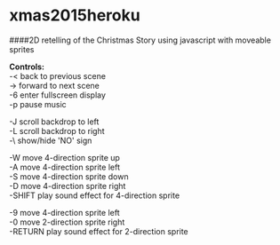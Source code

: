 # xmas2015heroku
####2D retelling of the Christmas Story using javascript with moveable sprites

**Controls:**  
-\<    back to previous scene  
-\>    forward to next scene  
-6     enter fullscreen display  
-p     pause music  

-J   scroll backdrop to left  
-L   scroll backdrop to right  
-\   show/hide 'NO' sign  

-W   move 4-direction sprite up  
-A   move 4-direction sprite left  
-S   move 4-direction sprite down  
-D   move 4-direction sprite right  
-SHIFT   play sound effect for 4-direction sprite  

-9   move 4-direction sprite left  
-0   move 2-direction sprite right  
-RETURN  play sound effect for 2-direction sprite  

